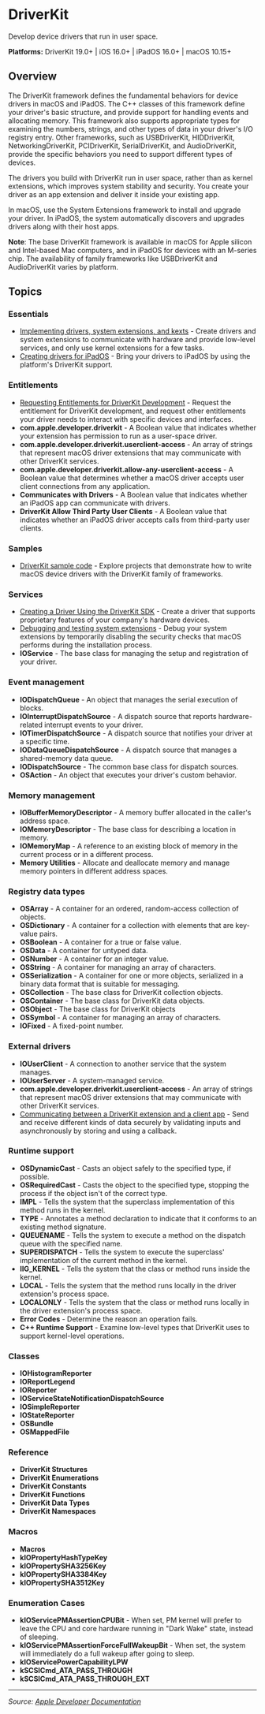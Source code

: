 # DriverKit

Develop device drivers that run in user space.

**Platforms:** DriverKit 19.0+ | iOS 16.0+ | iPadOS 16.0+ | macOS 10.15+

## Overview

The DriverKit framework defines the fundamental behaviors for device drivers in macOS and iPadOS. The C++ classes of this framework define your driver's basic structure, and provide support for handling events and allocating memory. This framework also supports appropriate types for examining the numbers, strings, and other types of data in your driver's I/O registry entry. Other frameworks, such as USBDriverKit, HIDDriverKit, NetworkingDriverKit, PCIDriverKit, SerialDriverKit, and AudioDriverKit, provide the specific behaviors you need to support different types of devices.

The drivers you build with DriverKit run in user space, rather than as kernel extensions, which improves system stability and security. You create your driver as an app extension and deliver it inside your existing app.

In macOS, use the System Extensions framework to install and upgrade your driver. In iPadOS, the system automatically discovers and upgrades drivers along with their host apps.

**Note**: The base DriverKit framework is available in macOS for Apple silicon and Intel-based Mac computers, and in iPadOS for devices with an M-series chip. The availability of family frameworks like USBDriverKit and AudioDriverKit varies by platform.

## Topics

### Essentials
- [Implementing drivers, system extensions, and kexts](https://developer.apple.com/documentation/driverkit/implementing-drivers-system-extensions-and-kexts) - Create drivers and system extensions to communicate with hardware and provide low-level services, and only use kernel extensions for a few tasks.
- [Creating drivers for iPadOS](https://developer.apple.com/documentation/driverkit/creating-drivers-for-ipados) - Bring your drivers to iPadOS by using the platform's DriverKit support.

### Entitlements
- [Requesting Entitlements for DriverKit Development](https://developer.apple.com/documentation/driverkit/requesting-entitlements-for-driverkit-development) - Request the entitlement for DriverKit development, and request other entitlements your driver needs to interact with specific devices and interfaces.
- **com.apple.developer.driverkit** - A Boolean value that indicates whether your extension has permission to run as a user-space driver.
- **com.apple.developer.driverkit.userclient-access** - An array of strings that represent macOS driver extensions that may communicate with other DriverKit services.
- **com.apple.developer.driverkit.allow-any-userclient-access** - A Boolean value that determines whether a macOS driver accepts user client connections from any application.
- **Communicates with Drivers** - A Boolean value that indicates whether an iPadOS app can communicate with drivers.
- **DriverKit Allow Third Party User Clients** - A Boolean value that indicates whether an iPadOS driver accepts calls from third-party user clients.

### Samples
- [DriverKit sample code](https://developer.apple.com/documentation/driverkit/driverkit-sample-code) - Explore projects that demonstrate how to write macOS device drivers with the DriverKit family of frameworks.

### Services
- [Creating a Driver Using the DriverKit SDK](https://developer.apple.com/documentation/driverkit/creating-a-driver-using-the-driverkit-sdk) - Create a driver that supports proprietary features of your company's hardware devices.
- [Debugging and testing system extensions](https://developer.apple.com/documentation/driverkit/debugging-and-testing-system-extensions) - Debug your system extensions by temporarily disabling the security checks that macOS performs during the installation process.
- **IOService** - The base class for managing the setup and registration of your driver.

### Event management
- **IODispatchQueue** - An object that manages the serial execution of blocks.
- **IOInterruptDispatchSource** - A dispatch source that reports hardware-related interrupt events to your driver.
- **IOTimerDispatchSource** - A dispatch source that notifies your driver at a specific time.
- **IODataQueueDispatchSource** - A dispatch source that manages a shared-memory data queue.
- **IODispatchSource** - The common base class for dispatch sources.
- **OSAction** - An object that executes your driver's custom behavior.

### Memory management
- **IOBufferMemoryDescriptor** - A memory buffer allocated in the caller's address space.
- **IOMemoryDescriptor** - The base class for describing a location in memory.
- **IOMemoryMap** - A reference to an existing block of memory in the current process or in a different process.
- **Memory Utilities** - Allocate and deallocate memory and manage memory pointers in different address spaces.

### Registry data types
- **OSArray** - A container for an ordered, random-access collection of objects.
- **OSDictionary** - A container for a collection with elements that are key-value pairs.
- **OSBoolean** - A container for a true or false value.
- **OSData** - A container for untyped data.
- **OSNumber** - A container for an integer value.
- **OSString** - A container for managing an array of characters.
- **OSSerialization** - A container for one or more objects, serialized in a binary data format that is suitable for messaging.
- **OSCollection** - The base class for DriverKit collection objects.
- **OSContainer** - The base class for DriverKit data objects.
- **OSObject** - The base class for DriverKit objects
- **OSSymbol** - A container for managing an array of characters.
- **IOFixed** - A fixed-point number.

### External drivers
- **IOUserClient** - A connection to another service that the system manages.
- **IOUserServer** - A system-managed service.
- **com.apple.developer.driverkit.userclient-access** - An array of strings that represent macOS driver extensions that may communicate with other DriverKit services.
- [Communicating between a DriverKit extension and a client app](https://developer.apple.com/documentation/driverkit/communicating-between-a-driverkit-extension-and-a-client-app) - Send and receive different kinds of data securely by validating inputs and asynchronously by storing and using a callback.

### Runtime support
- **OSDynamicCast** - Casts an object safely to the specified type, if possible.
- **OSRequiredCast** - Casts the object to the specified type, stopping the process if the object isn't of the correct type.
- **IMPL** - Tells the system that the superclass implementation of this method runs in the kernel.
- **TYPE** - Annotates a method declaration to indicate that it conforms to an existing method signature.
- **QUEUENAME** - Tells the system to execute a method on the dispatch queue with the specified name.
- **SUPERDISPATCH** - Tells the system to execute the superclass' implementation of the current method in the kernel.
- **IIG_KERNEL** - Tells the system that the class or method runs inside the kernel.
- **LOCAL** - Tells the system that the method runs locally in the driver extension's process space.
- **LOCALONLY** - Tells the system that the class or method runs locally in the driver extension's process space.
- **Error Codes** - Determine the reason an operation fails.
- **C++ Runtime Support** - Examine low-level types that DriverKit uses to support kernel-level operations.

### Classes
- **IOHistogramReporter**
- **IOReportLegend**
- **IOReporter**
- **IOServiceStateNotificationDispatchSource**
- **IOSimpleReporter**
- **IOStateReporter**
- **OSBundle**
- **OSMappedFile**

### Reference
- **DriverKit Structures**
- **DriverKit Enumerations**
- **DriverKit Constants**
- **DriverKit Functions**
- **DriverKit Data Types**
- **DriverKit Namespaces**

### Macros
- **Macros**
- **kIOPropertyHashTypeKey**
- **kIOPropertySHA3256Key**
- **kIOPropertySHA3384Key**
- **kIOPropertySHA3512Key**

### Enumeration Cases
- **kIOServicePMAssertionCPUBit** - When set, PM kernel will prefer to leave the CPU and core hardware running in "Dark Wake" state, instead of sleeping.
- **kIOServicePMAssertionForceFullWakeupBit** - When set, the system will immediately do a full wakeup after going to sleep.
- **kIOServicePowerCapabilityLPW**
- **kSCSICmd_ATA_PASS_THROUGH**
- **kSCSICmd_ATA_PASS_THROUGH_EXT**

---

*Source: [Apple Developer Documentation](https://developer.apple.com/documentation/DriverKit)*